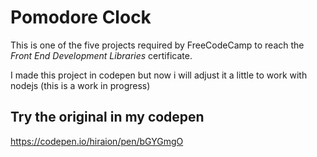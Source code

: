 # Pomodore Clock
This is one of the five projects required by FreeCodeCamp to reach the *Front End Development Libraries* certificate.

I made this project in codepen but now i will adjust it a little to work with nodejs (this is a work in progress)

## Try the original in my codepen
https://codepen.io/hiraion/pen/bGYGmgO